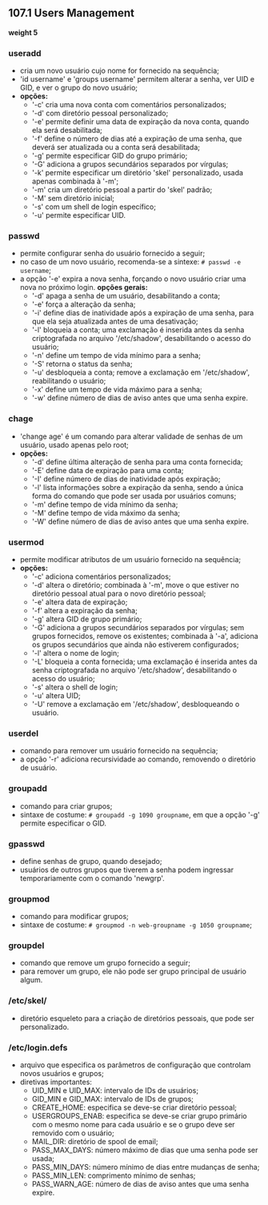 ## 107.1 Users Management
__weight 5__


### useradd
- cria um novo usuário cujo nome for fornecido na sequência;
- 'id username' e 'groups username' permitem alterar a senha, ver UID e GID, e ver o grupo do novo usuário;
- __opções:__
	- '-c' cria uma nova conta com comentários personalizados;
	- '-d' com diretório pessoal personalizado;
	- '-e' permite definir uma data de expiração da nova conta, quando ela será desabilitada;
	- '-f' define o número de dias até a expiração de uma senha, que deverá ser atualizada ou a conta será desabilitada;
	- '-g' permite especificar GID do grupo primário;
	- '-G' adiciona a grupos secundários separados por vírgulas;
	- '-k' permite especificar um diretório 'skel' personalizado, usada apenas combinada à '-m';
	- '-m' cria um diretório pessoal a partir do 'skel' padrão;
	- '-M' sem diretório inicial;
	- '-s' com um shell de login específico;
	- '-u' permite especificar UID.

### passwd
- permite configurar senha do usuário fornecido a seguir;
- no caso de um novo usuário, recomenda-se a sintexe: ```# passwd -e username```;
- a opção '-e' expira a nova senha, forçando o novo usuário criar uma nova no próximo login.
__opções gerais:__
	- '-d' apaga a senha de um usuário, desabilitando a conta;
	- '-e' força a alteração da senha;
	- '-i' define dias de inatividade após a expiração de uma senha, para que ela seja atualizada antes de uma desativação;
	- '-l' bloqueia a conta; uma exclamação é inserida antes da senha criptografada no arquivo '/etc/shadow', desabilitando o acesso do usuário;
	- '-n' define um tempo de vida mínimo para a senha;
	- '-S' retorna o status da senha;
	- '-u' desbloqueia a conta; remove a exclamação em '/etc/shadow', reabilitando o usuário;
	- '-x' define um tempo de vida máximo para a senha;
	- '-w' define número de dias de aviso antes que uma senha expire.

### chage
- 'change age' é um comando para alterar validade de senhas de um usuário, usado apenas pelo root;
- __opções:__
	- '-d' define última alteração de senha para uma conta fornecida;
	- '-E' define data de expiração para uma conta;
	- '-I' define número de dias de inatividade após expiração;
	- '-l' lista informações sobre a expiração da senha, sendo a única forma do comando que pode ser usada por usuários comuns;
	- '-m' define tempo de vida mínimo da senha;
	- '-M' define tempo de vida máximo da senha;
	- '-W' define número de dias de aviso antes que uma senha expire.

### usermod
- permite modificar atributos de um usuário fornecido na sequência;
- __opções:__
	- '-c' adiciona comentários personalizados;
	- '-d' altera o diretório; combinada à '-m', move o que estiver no diretório pessoal atual para o novo diretório pessoal;
	- '-e' altera data de expiração;
	- '-f' altera a expiração da senha;
	- '-g' altera GID de grupo primário;
	- '-G' adiciona a grupos secundários separados por vírgulas; sem grupos fornecidos, remove os existentes; combinada à '-a', adiciona os grupos secundários que ainda não estiverem configurados;
	- '-l' altera o nome de login;
	- '-L' bloqueia a conta fornecida; uma exclamação é inserida antes da senha criptografada no arquivo '/etc/shadow', desabilitando o acesso do usuário;
	- '-s' altera o shell de login;
	- '-u' altera UID;
	- '-U' remove a exclamação em '/etc/shadow', desbloqueando o usuário.

### userdel
- comando para remover um usuário fornecido na sequência;
- a opção '-r' adiciona recursividade ao comando, removendo o diretório de usuário.

### groupadd
- comando para criar grupos;
- sintaxe de costume: ```# groupadd -g 1090 groupname```, em que a opção '-g' permite especificar o GID.

### gpasswd
- define senhas de grupo, quando desejado;
- usuários de outros grupos que tiverem a senha podem ingressar temporariamente com o comando 'newgrp'.

### groupmod
- comando para modificar grupos;
- sintaxe de costume: ```# groupmod -n web-groupname -g 1050 groupname```;

### groupdel
- comando que remove um grupo fornecido a seguir;
- para remover um grupo, ele não pode ser grupo principal de usuário algum.

### /etc/skel/
- diretório esqueleto para a criação de diretórios pessoais, que pode ser personalizado.

### /etc/login.defs
- arquivo que especifica os parâmetros de configuração que controlam novos usuários e grupos;
- diretivas importantes:
	- UID_MIN e UID_MAX: intervalo de IDs de usuários;
	- GID_MIN e GID_MAX: intervalo de IDs de grupos;
	- CREATE_HOME: especifica se deve-se criar diretório pessoal;
	- USERGROUPS_ENAB: especifica se deve-se criar grupo primário com o mesmo nome para cada usuário e se o grupo deve ser removido com o usuário;
	- MAIL_DIR: diretório de spool de email;
	- PASS_MAX_DAYS: número máximo de dias que uma senha pode ser usada;
	- PASS_MIN_DAYS: número mínimo de dias entre mudanças de senha;
	- PASS_MIN_LEN: comprimento mínimo de senhas;
	- PASS_WARN_AGE: número de dias de aviso antes que uma senha expire.